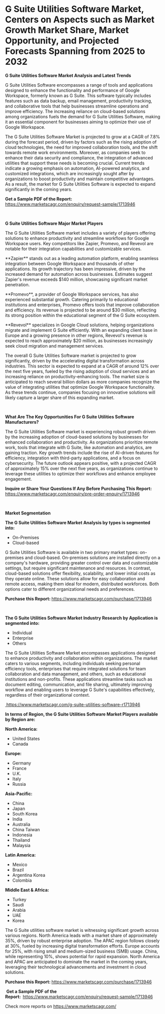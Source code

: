 <p><h1>G Suite Utilities Software Market, Centers on Aspects such as Market Growth Market Share, Market Opportunity, and Projected Forecasts Spanning from 2025 to 2032</h1></p><p><strong>G Suite Utilities Software Market Analysis and Latest Trends</strong></p>
<p><p>G Suite Utilities Software encompasses a range of tools and applications designed to enhance the functionality and performance of Google Workspace, formerly known as G Suite. This software typically includes features such as data backup, email management, productivity tracking, and collaborative tools that help businesses streamline operations and improve efficiency. The increasing reliance on cloud-based solutions among organizations fuels the demand for G Suite Utilities Software, making it an essential component for businesses aiming to optimize their use of Google Workspace.</p><p>The G Suite Utilities Software Market is projected to grow at a CAGR of 7.8% during the forecast period, driven by factors such as the rising adoption of cloud technologies, the need for improved collaboration tools, and the shift towards remote work environments. Moreover, as companies seek to enhance their data security and compliance, the integration of advanced utilities that support these needs is becoming crucial. Current trends indicate a growing emphasis on automation, AI-powered analytics, and customized integrations, which are increasingly sought after by organizations to boost productivity and maintain competitive advantages. As a result, the market for G Suite Utilities Software is expected to expand significantly in the coming years.</p></p>
<p><strong>Get a Sample PDF of the Report:&nbsp;</strong> <a href="https://www.marketscagr.com/enquiry/request-sample/1713946?utm_campaign=1995&utm_medium=2&utm_source=Github&utm_content=ia&utm_term=11012025&utm_id=g-suite-utilities-software">https://www.marketscagr.com/enquiry/request-sample/1713946</a></p>
<p>&nbsp;</p>
<p><strong>G Suite Utilities Software Major Market Players</strong></p>
<p><p>The G Suite Utilities Software market includes a variety of players offering solutions to enhance productivity and streamline workflows for Google Workspace users. Key competitors like Zapier, Promevo, and Revevol are notable for their integration capabilities and customizable services.</p><p>**Zapier** stands out as a leading automation platform, enabling seamless integration between Google Workspace and thousands of other applications. Its growth trajectory has been impressive, driven by the increased demand for automation across businesses. Estimates suggest Zapier's revenue exceeds $140 million, showcasing significant market penetration.</p><p>**Promevo**, a provider of Google Workspace services, has also experienced substantial growth. Catering primarily to educational institutions and enterprises, Promevo offers tools that improve collaboration and efficiency. Its revenue is projected to be around $30 million, reflecting its strong position within the educational segment of the G Suite ecosystem.</p><p>**Revevol** specializes in Google Cloud solutions, helping organizations migrate and implement G Suite efficiently. With an expanding client base in Europe and a growing presence in other regions, Revevol's revenue is expected to reach approximately $20 million, as businesses increasingly seek cloud migration and management services.</p><p>The overall G Suite Utilities Software market is projected to grow significantly, driven by the accelerating digital transformation across industries. This sector is expected to expand at a CAGR of around 12% over the next five years, fueled by the rising adoption of cloud services and an increasing reliance on productivity-enhancing tools. The market size is anticipated to reach several billion dollars as more companies recognize the value of integrating utilities that optimize Google Workspace functionality. As these trends continue, companies focusing on innovative solutions will likely capture a larger share of this expanding market.</p></p>
<p>&nbsp;</p>
<p><strong>What Are The Key Opportunities For G Suite Utilities Software Manufacturers?</strong></p>
<p><p>The G Suite Utilities Software market is experiencing robust growth driven by the increasing adoption of cloud-based solutions by businesses for enhanced collaboration and productivity. As organizations prioritize remote work, tools that integrate with G Suite, like automation and analytics, are gaining traction. Key growth trends include the rise of AI-driven features for efficiency, integration with third-party applications, and a focus on cybersecurity. The future outlook appears positive, with a projected CAGR of approximately 15% over the next five years, as organizations continue to leverage these utilities to optimize their workflows and enhance employee engagement.</p></p>
<p><strong>Inquire or Share Your Questions If Any Before Purchasing This Report:</strong> <a href="https://www.marketscagr.com/enquiry/pre-order-enquiry/1713946?utm_campaign=1995&utm_medium=2&utm_source=Github&utm_content=ia&utm_term=11012025&utm_id=g-suite-utilities-software">https://www.marketscagr.com/enquiry/pre-order-enquiry/1713946</a></p>
<p>&nbsp;</p>
<p><strong>Market Segmentation</strong></p>
<p><strong>The G Suite Utilities Software Market Analysis by types is segmented into:</strong></p>
<p><ul><li>On-Premises</li><li>Cloud-based</li></ul></p>
<p><p>G Suite Utilities Software is available in two primary market types: on-premises and cloud-based. On-premises solutions are installed directly on a company's hardware, providing greater control over data and customizable settings, but require significant maintenance and resources. In contrast, cloud-based solutions offer flexibility, scalability, and lower initial costs as they operate online. These solutions allow for easy collaboration and remote access, making them ideal for modern, distributed workforces. Both options cater to different organizational needs and preferences.</p></p>
<p><strong>Purchase this Report:&nbsp;</strong><a href="https://www.marketscagr.com/purchase/1713946?utm_campaign=1995&utm_medium=2&utm_source=Github&utm_content=ia&utm_term=11012025&utm_id=g-suite-utilities-software">https://www.marketscagr.com/purchase/1713946</a></p>
<p>&nbsp;</p>
<p><strong>The G Suite Utilities Software Market Industry Research by Application is segmented into:</strong></p>
<p><ul><li>Individual</li><li>Enterprise</li><li>Others</li></ul></p>
<p><p>The G Suite Utilities Software Market encompasses applications designed to enhance productivity and collaboration within organizations. The market caters to various segments, including individuals seeking personal efficiency tools, enterprises that require integrated solutions for team collaboration and data management, and others, such as educational institutions and non-profits. These applications streamline tasks such as document editing, communication, and file sharing, ultimately improving workflow and enabling users to leverage G Suite's capabilities effectively, regardless of their organizational context.</p></p>
<p><a href="https://www.marketscagr.com/g-suite-utilities-software-r1713946?utm_campaign=1995&utm_medium=2&utm_source=Github&utm_content=ia&utm_term=11012025&utm_id=g-suite-utilities-software">&nbsp;https://www.marketscagr.com/g-suite-utilities-software-r1713946</a></p>
<p><strong>In terms of Region, the G Suite Utilities Software Market Players available by Region are:</strong></p>
<p>
    <p> <strong> North America: </strong>
        <ul>
            <li>United States</li>
            <li>Canada</li>
        </ul>
        </p> 
    <p> <strong> Europe: </strong>
        <ul>
            <li>Germany</li>
            <li>France</li>
            <li>U.K.</li>
            <li>Italy</li>
            <li>Russia</li>
        </ul>
        </p> 
    <p> <strong> Asia-Pacific: </strong>
        <ul>
            <li>China</li>
            <li>Japan</li>
            <li>South Korea</li>
            <li>India</li>
            <li>Australia</li>
            <li>China Taiwan</li>
            <li>Indonesia</li>
            <li>Thailand</li>
            <li>Malaysia</li>
        </ul>
        </p> 
    <p> <strong> Latin America: </strong>
        <ul>
            <li>Mexico</li>
            <li>Brazil</li>
            <li>Argentina Korea</li>
            <li>Colombia</li>
        </ul>
        </p> 
    <p> <strong> Middle East & Africa: </strong>
        <ul>
            <li>Turkey</li>
            <li>Saudi</li>
            <li>Arabia</li>
            <li>UAE</li>
            <li>Korea</li>
        </ul>
    </p>
    </p>
<p><p>The G Suite utilities software market is witnessing significant growth across various regions. North America leads with a market share of approximately 35%, driven by robust enterprise adoption. The APAC region follows closely at 30%, fueled by increasing digital transformation efforts. Europe accounts for 25%, with rising small and medium-sized business (SMB) usage. China, while representing 10%, shows potential for rapid expansion. North America and APAC are anticipated to dominate the market in the coming years, leveraging their technological advancements and investment in cloud solutions.</p></p>
<p><strong>Purchase this Report: </strong><a href="https://www.marketscagr.com/purchase/1713946?utm_campaign=1995&utm_medium=2&utm_source=Github&utm_content=ia&utm_term=11012025&utm_id=g-suite-utilities-software">https://www.marketscagr.com/purchase/1713946</a></p>
<p>&nbsp;<strong>Get a Sample PDF of the Report:&nbsp;&nbsp;</strong><a href="https://www.marketscagr.com/enquiry/request-sample/1713946?utm_campaign=1995&utm_medium=2&utm_source=Github&utm_content=ia&utm_term=11012025&utm_id=g-suite-utilities-software">https://www.marketscagr.com/enquiry/request-sample/1713946</a></p>
<p><strong></strong></p>
<p>Check more reports on <a href="https://www.marketscagr.com/?utm_campaign=1995&utm_medium=2&utm_source=Github&utm_content=ia&utm_term=11012025&utm_id=g-suite-utilities-software">https://www.marketscagr.com/</a></p>